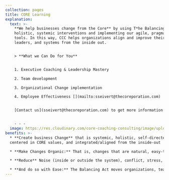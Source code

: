 ```yaml
---
collection: pages
title: CORE Learning
explanation:
  text: >-
    **We help businesses change from the Core** by using T*he Balancing Act's*
    holistic, systemic interventions and implementing our agile, pragmatic
    tools. In this way, CCC helps organizations align and improve their teams,
    leaders, and systems from the inside out.


    > **What we Can Do for You**


    1. Executive Coaching & Leadership Mastery

    2. Team development

    3. Organizational Change implementation

    4. Employee Effectiveness [](mailto:sseivert@thecoreporation.com)


    [Contact us](sseivert@thecoreporation.com) to get more information about implementing lasting organizational, team, and leadership changes. We offer one-on-one consulting and coaching interventions, plus excellent business seminars to increase Productivity, reduce on-the-job Stress, eliminate procrastination for difficult tasks, and encourage every person, at every level of the company, to take full responsibility for outcomes. 


    - - -
  image: https://res.cloudinary.com/core-coaching-consulting/image/upload/w_1000,ar_16:9,c_fill,g_auto,e_sharpen/v1629042515/CORE_resized_eivptv.jpg
benefits: >-
  * **Create business Change** that is systemic, holistic, self-directed,
  centered in CORE values, and integrated/aligned from the inside-out

  * **Make Changes Organic:** That is, changes that are natural, easy-to-understand, and based on principles that have historically proven effective for individuals, leaders, teams & organizations

  * **Reduce** Noise (inside or outside the system), conflict, stress, second-guessing, wasted effort, long-standing obstacles & self-sabotage.

  * **And do so with Ease:** The Balancing Act moves organizations, teams, and leaders from unease or disease into Ease, Flow, Synergy--and sets the direction of an upward evolutionary spiral.
---
```


